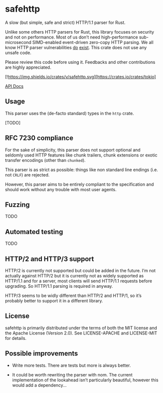 # safehttp

A slow (but simple, safe and strict) HTTP/1.1 parser for Rust.

Unlike some others HTTP parsers for Rust, this library focuses on
security and not on performance. Most of us don’t need high-performance 
sub-microsecond SIMD-enabled event-driven zero-copy HTTP parsing. We 
all know HTTP parser vulnerabilities [do](http://nginx.org/en/security_advisories.html)
[exist](https://httpd.apache.org/security/vulnerabilities_24.html).
This crate does not use any unsafe code.

Please review this code before using it. Feedbacks and other
contributions are highly appreciated.

[!https://img.shields.io/crates/v/safehttp.svg][https://crates.io/crates/tokio]

[API Docs](https://docs.rs/safehttp)

## Usage

This parser uses the (de-facto standard) types in the `http` crate.

[TODO]

## RFC 7230 compliance

For the sake of simplicity, this parser does not support optional and
seldomly used HTTP features like chunk trailers, chunk extensions or
exotic transfer encodings (other than `chunked`).

This parser is as strict as possible: things like non standard line
endings (i.e. not `CRLF`) are rejected.

However, this parser aims to be entirely compliant to the specification
and should work without any trouble with most user agents.

## Fuzzing

TODO

## Automated testing

TODO

## HTTP/2 and HTTP/3 support

HTTP/2 is currently not supported but could be added in the future. I’m not
actually against HTTP/2 but it is currently not as widely supported as
HTTP/1.1 and for a server, most clients will send HTTP/1.1 requests
before upgrading. So HTTP/1.1 parsing is required in anyway.

HTTP/3 seems to be widly different than HTTP/2 and HTTP/1, so it’s probably
better to support it in a different library.

## License

safehttp is primarily distributed under the terms of both the MIT license
and the Apache License (Version 2.0). See LICENSE-APACHE and LICENSE-MIT for details.

## Possible improvements

  - Write more tests. There are tests but more is always better.

  - It could be worth rewriting the parser with nom. The current implementation
  of the lookahead isn’t particularly beautiful, however this would add a
  dependency...

